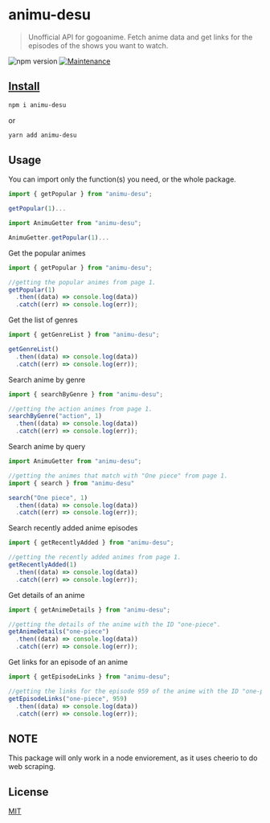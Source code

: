# animu-desu

> Unofficial API for gogoanime. Fetch anime data and get links for the episodes of the shows you want to watch.

![npm version](https://img.shields.io/badge/npm->=6.9.x-brightgreen.svg)
<a href="https://github.com/ChrisMichaelPerezSantiago/animeflv/graphs/commit-activity">
<img alt="Maintenance" src="https://img.shields.io/badge/Maintained%3F-yes-green.svg" target="_blank" />

## Install

```bash
npm i animu-desu
```

or

```bash
yarn add animu-desu
```

## Usage

You can import only the function(s) you need, or the whole package.

```js
import { getPopular } from "animu-desu";

getPopular(1)...

import AnimuGetter from "animu-desu";

AnimuGetter.getPopular(1)...
```

Get the popular animes

```js
import { getPopular } from "animu-desu";

//getting the popular animes from page 1.
getPopular(1)
  .then((data) => console.log(data))
  .catch((err) => console.log(err));
```

Get the list of genres

```js
import { getGenreList } from "animu-desu";

getGenreList()
  .then((data) => console.log(data))
  .catch((err) => console.log(err));
```

Search anime by genre

```js
import { searchByGenre } from "animu-desu";

//getting the action animes from page 1.
searchByGenre("action", 1)
  .then((data) => console.log(data))
  .catch((err) => console.log(err));
```

Search anime by query

```js
import AnimuGetter from "animu-desu";

//getting the animes that match with "One piece" from page 1.
import { search } from "animu-desu"

search("One piece", 1)
  .then((data) => console.log(data))
  .catch((err) => console.log(err));
```

Search recently added anime episodes

```js
import { getRecentlyAdded } from "animu-desu";

//getting the recently added animes from page 1.
getRecentlyAdded(1)
  .then((data) => console.log(data))
  .catch((err) => console.log(err));
```

Get details of an anime

```js
import { getAnimeDetails } from "animu-desu";

//getting the details of the anime with the ID "one-piece".
getAnimeDetails("one-piece")
  .then((data) => console.log(data))
  .catch((err) => console.log(err));
```

Get links for an episode of an anime

```js
import { getEpisodeLinks } from "animu-desu";

//getting the links for the episode 959 of the anime with the ID "one-piece".
getEpisodeLinks("one-piece", 959)
  .then((data) => console.log(data))
  .catch((err) => console.log(err));
```

## NOTE

This package will only work in a node enviorement, as it uses cheerio to do web scraping.

## License

[MIT](http://vjpr.mit-license.org)
